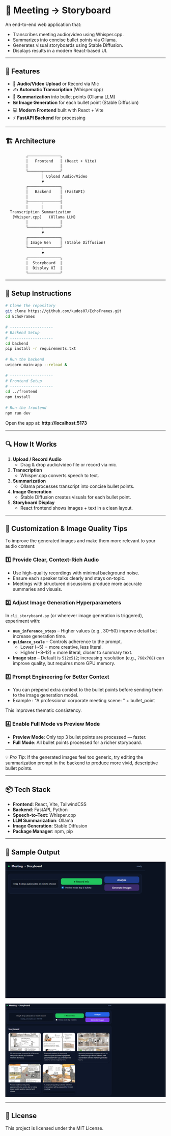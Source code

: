 # 🎯 Meeting → Storyboard

An end-to-end web application that:
- Transcribes meeting audio/video using Whisper.cpp.
- Summarizes into concise bullet points via Ollama.
- Generates visual storyboards using Stable Diffusion.
- Displays results in a modern React-based UI.

---

## 📌 Features
- 🎤 **Audio/Video Upload** or Record via Mic
- ✍ **Automatic Transcription** (Whisper.cpp)
- 📑 **Summarization** into bullet points (Ollama LLM)
- 🖼 **Image Generation** for each bullet point (Stable Diffusion)
- 💻 **Modern Frontend** built with React + Vite
- ⚡ **FastAPI Backend** for processing

---

## 🏗 Architecture

```plaintext
         ┌──────────────┐
         │   Frontend   │ (React + Vite)
         │              │
         └──────┬───────┘
                │ Upload Audio/Video
                ▼
         ┌──────────────┐
         │   Backend    │ (FastAPI)
         │              │
         ├──────┬───────┤
         │      │       │
  Transcription Summarization
   (Whisper.cpp)   (Ollama LLM)
         │              │
         └──────┬───────┘
                ▼
         ┌──────────────┐
         │ Image Gen    │ (Stable Diffusion)
         └──────┬───────┘
                ▼
         ┌──────────────┐
         │  Storyboard  │
         │  Display UI  │
         └──────────────┘
```

---

## 🚀 Setup Instructions

```bash
# Clone the repository
git clone https://github.com/kudos07/EchoFrames.git
cd EchoFrames

# -------------------
# Backend Setup
# -------------------
cd backend
pip install -r requirements.txt

# Run the backend
uvicorn main:app --reload &

# -------------------
# Frontend Setup
# -------------------
cd ../frontend
npm install

# Run the frontend
npm run dev
```

Open the app at: **http://localhost:5173**

---

## 🔍 How It Works
1. **Upload / Record Audio**
   - Drag & drop audio/video file or record via mic.
2. **Transcription**
   - Whisper.cpp converts speech to text.
3. **Summarization**
   - Ollama processes transcript into concise bullet points.
4. **Image Generation**
   - Stable Diffusion creates visuals for each bullet point.
5. **Storyboard Display**
   - React frontend shows images + text in a clean layout.

---


## 🎨 Customization & Image Quality Tips

To improve the generated images and make them more relevant to your audio content:

### 1️⃣ Provide Clear, Context-Rich Audio
- Use high-quality recordings with minimal background noise.
- Ensure each speaker talks clearly and stays on-topic.
- Meetings with structured discussions produce more accurate summaries and visuals.

### 2️⃣ Adjust Image Generation Hyperparameters
In `cli_storyboard.py` (or wherever image generation is triggered), experiment with:
- **`num_inference_steps`** – Higher values (e.g., 30–50) improve detail but increase generation time.
- **`guidance_scale`** – Controls adherence to the prompt.
  - Lower (~5) = more creative, less literal.
  - Higher (~8–12) = more literal, closer to summary text.
- **Image size** – Default is `512x512`; increasing resolution (e.g., `768x768`) can improve quality, but requires more GPU memory.

### 3️⃣ Prompt Engineering for Better Context
- You can prepend extra context to the bullet points before sending them to the image generation model.
- Example : "A professional corporate meeting scene: " + bullet_point

This improves thematic consistency.

### 4️⃣ Enable Full Mode vs Preview Mode
- **Preview Mode**: Only top 3 bullet points are processed — faster.
- **Full Mode**: All bullet points processed for a richer storyboard.

---

💡 *Pro Tip*: If the generated images feel too generic, try editing the summarization prompt in the backend to produce more vivid, descriptive bullet points.

---

## 📦 Tech Stack
- **Frontend**: React, Vite, TailwindCSS
- **Backend**: FastAPI, Python
- **Speech-to-Text**: Whisper.cpp
- **LLM Summarization**: Ollama
- **Image Generation**: Stable Diffusion
- **Package Manager**: npm, pip

---

## 📸 Sample Output

![Sample UI](output_shots/screenshot_1.png)


![Sample UI - after executing](output_shots/screenshot_2.png)

---

## 📝 License
This project is licensed under the MIT License.
